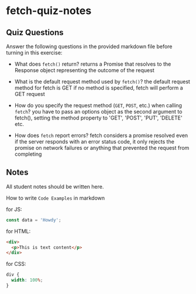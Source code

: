 # fetch-quiz-notes

## Quiz Questions

Answer the following questions in the provided markdown file before turning in this exercise:

- What does `fetch()` return?
  returns a Promise that resolves to the Response object representing the outcome of the request

- What is the default request method used by `fetch()`?
  the default request method for fetch is GET
  if no method is specified, fetch will perform a GET request

- How do you specify the request method (`GET`, `POST`, etc.) when calling `fetch`?
  you have to pass an options object as the second argument to fetch(), setting the method property to 'GET', 'POST', 'PUT', 'DELETE' etc.

- How does `fetch` report errors?
  fetch considers a promise resolved even if the server responds with an error status code, it only rejects the promise on network failures or anything that prevented the request from completing

## Notes

All student notes should be written here.

How to write `Code Examples` in markdown

for JS:

```javascript
const data = 'Howdy';
```

for HTML:

```html
<div>
  <p>This is text content</p>
</div>
```

for CSS:

```css
div {
  width: 100%;
}
```
